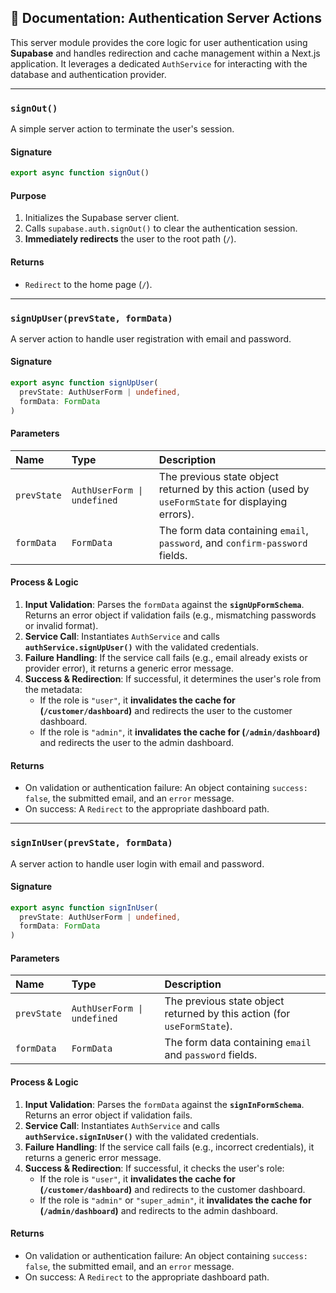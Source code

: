 ## 📄 Documentation: Authentication Server Actions

This server module provides the core logic for user authentication using **Supabase** and handles redirection and cache management within a Next.js application. It leverages a dedicated `AuthService` for interacting with the database and authentication provider.

-----

### **`signOut()`**

A simple server action to terminate the user's session.

#### **Signature**

```typescript
export async function signOut()
```

#### **Purpose**

1.  Initializes the Supabase server client.
2.  Calls `supabase.auth.signOut()` to clear the authentication session.
3.  **Immediately redirects** the user to the root path (`/`).

#### **Returns**

  * `Redirect` to the home page (`/`).

-----

### **`signUpUser(prevState, formData)`**

A server action to handle user registration with email and password.

#### **Signature**

```typescript
export async function signUpUser(
  prevState: AuthUserForm | undefined,
  formData: FormData
)
```

#### **Parameters**

| Name | Type | Description |
| :--- | :--- | :--- |
| `prevState` | `AuthUserForm \| undefined` | The previous state object returned by this action (used by `useFormState` for displaying errors). |
| `formData` | `FormData` | The form data containing `email`, `password`, and `confirm-password` fields. |

#### **Process & Logic**

1.  **Input Validation**: Parses the `formData` against the **`signUpFormSchema`**. Returns an error object if validation fails (e.g., mismatching passwords or invalid format).
2.  **Service Call**: Instantiates `AuthService` and calls **`authService.signUpUser()`** with the validated credentials.
3.  **Failure Handling**: If the service call fails (e.g., email already exists or provider error), it returns a generic error message.
4.  **Success & Redirection**: If successful, it determines the user's role from the metadata:
      * If the role is `"user"`, it **invalidates the cache for (`/customer/dashboard`)** and redirects the user to the customer dashboard.
      * If the role is `"admin"`, it **invalidates the cache for (`/admin/dashboard`)** and redirects the user to the admin dashboard.

#### **Returns**

  * On validation or authentication failure: An object containing `success: false`, the submitted email, and an `error` message.
  * On success: A `Redirect` to the appropriate dashboard path.

-----

### **`signInUser(prevState, formData)`**

A server action to handle user login with email and password.

#### **Signature**

```typescript
export async function signInUser(
  prevState: AuthUserForm | undefined,
  formData: FormData
)
```

#### **Parameters**

| Name | Type | Description |
| :--- | :--- | :--- |
| `prevState` | `AuthUserForm \| undefined` | The previous state object returned by this action (for `useFormState`). |
| `formData` | `FormData` | The form data containing `email` and `password` fields. |

#### **Process & Logic**

1.  **Input Validation**: Parses the `formData` against the **`signInFormSchema`**. Returns an error object if validation fails.
2.  **Service Call**: Instantiates `AuthService` and calls **`authService.signInUser()`** with the validated credentials.
3.  **Failure Handling**: If the service call fails (e.g., incorrect credentials), it returns a generic error message.
4.  **Success & Redirection**: If successful, it checks the user's role:
      * If the role is `"user"`, it **invalidates the cache for (`/customer/dashboard`)** and redirects to the customer dashboard.
      * If the role is `"admin"` or `"super_admin"`, it **invalidates the cache for (`/admin/dashboard`)** and redirects to the admin dashboard.

#### **Returns**

  * On validation or authentication failure: An object containing `success: false`, the submitted email, and an `error` message.
  * On success: A `Redirect` to the appropriate dashboard path.